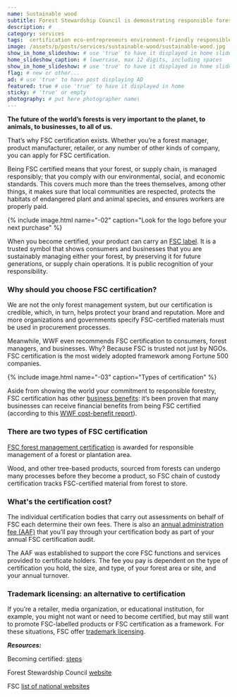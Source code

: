 ```yaml
---
name: Sustainable wood
subtitle: Forest Stewardship Council is demonstrating responsible forest supply chain management
description: #
category: services
tags:  certification eco-entrepreneurs environment-friendly responsible-sources save-trees  social-responsibility wood
image: /assets/p/posts/services/sustainable-wood/sustainable-wood.jpg
show_in_home_slideshow: # use 'true' to have it displayed in home slideshow
home_slideshow_caption: # lowercase, max 12 digits, including spaces
show_in_home_slideshow: # use 'true' to have it displayed in home slideshow
flag: # new or other...
ad: # use 'true' to have post displaying AD
featured: true # use 'true' to have it displayed in home
sticky: # 'true' or empty
photography: # put here photographer name\
---
```


**The future of the world’s forests is very important to the planet, to animals, to businesses, to all of us.**

That’s why FSC certification exists. Whether you’re a forest manager, product manufacturer, retailer, or any number of other kinds of company, you can apply for FSC certification.

Being FSC certified means that your forest, or supply chain, is managed responsibly; that you comply with our environmental, social, and economic standards. This covers much more than the trees themselves, among other things, it makes sure that local communities are respected, protects the habitats of endangered plant and animal species, and ensures workers are properly paid.

{% include image.html name="-02" caption="Look for the logo before your next purchase" %}

When you become certified, your product can carry an [FSC label](https://ic.fsc.org/en/for-business/business-benefits/fsc-labels). It is a trusted symbol that shows consumers and businesses that you are sustainably managing either your forest, by preserving it for future generations, or supply chain operations. It is public recognition of your responsibility.

### Why should you choose FSC certification?

We are not the only forest management system, but our certification is credible, which, in turn, helps protect your brand and reputation. More and more organizations and governments specify FSC-certified materials must be used in procurement processes.

Meanwhile, WWF even recommends FSC certification to consumers, forest managers, and businesses. Why? Because FSC is trusted not just by NGOs. FSC certification is the most widely adopted framework among Fortune 500 companies.

{% include image.html name="-03" caption="Types of certification" %}

Aside from showing the world your commitment to responsible forestry, FSC certification has other [business benefits](https://ic.fsc.org/en/benefits-for-business): it’s been proven that many businesses can receive financial benefits from being FSC certified (according to this [WWF cost-benefit report](http://wwf.panda.org/wwf_news/?250330)).

### There are two types of FSC certification

[FSC forest management certification](https://ic.fsc.org/en/for-business/business-benefits/forest-management-certification) is awarded for responsible management of a forest or plantation area.

Wood, and other tree-based products, sourced from forests can undergo many processes before they become a product, so FSC chain of custody certification tracks FSC-certified material from forest to store.

### What's the certification cost?

The individual certification bodies that carry out assessments on behalf of FSC each determine their own fees. There is also an [annual administration fee (AAF)](https://ic.fsc.org/en/document-center/id/308) that you’ll pay through your certification body as part of your annual FSC certification audit.

The AAF was established to support the core FSC functions and services provided to certificate holders. The fee you pay is dependent on the type of certification you hold, the size, and type, of your forest area or site, and your annual turnover.


### Trademark licensing: an alternative to certification

If you’re a retailer, media organization, or educational institution, for example, you might not want or need to become certified, but may still want to promote FSC-labelled products or FSC certification as a framework. For these situations, FSC offer [trademark licensing](https://ic.fsc.org/en/for-business/how-to-use-fsc-trademarks).

**_Resources:_**

Becoming certified:  [steps](https://ic.fsc.org/en/for-business/3-steps-to-certification)

Forest Stewardship Council [website](https://ic.fsc.org/en)

FSC [list of national websites](http://fsc.org/)

